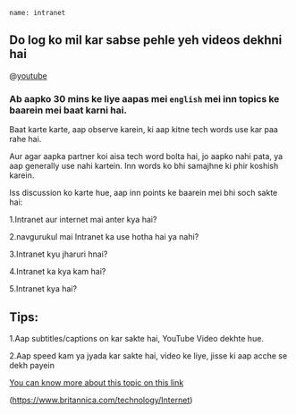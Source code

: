 ```ngMeta
name: intranet
```
## Do log ko mil kar sabse pehle yeh videos dekhni hai

@[youtube](qZYE-GmKW_c&t=19s)

### Ab aapko 30 mins ke liye aapas mei `english` mei inn topics ke baarein mei baat karni hai.

Baat karte karte, aap observe karein, ki aap kitne tech words use kar paa rahe hai.

Aur agar aapka partner koi aisa tech word bolta hai, jo aapko nahi pata, ya aap generally use nahi kartein. Inn words ko bhi samajhne ki phir koshish karein.

Iss discussion ko karte hue, aap inn points ke baarein mei bhi soch sakte hai:

1.Intranet aur internet mai anter kya hai?

2.navgurukul mai Intranet ka use hotha hai ya nahi?

3.Intranet kyu jharuri hnai?

4.Intranet ka kya kam hai?

5.Intranet kya hai?

## Tips:
1.Aap subtitles/captions on kar sakte hai, YouTube Video dekhte hue.

2.Aap speed kam ya jyada kar sakte hai, video ke liye, jisse ki aap acche se dekh payein

[You can know more about this topic on this link](https://en.wikipedia.org/wiki/Internet)

(https://www.britannica.com/technology/Internet)
